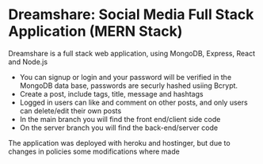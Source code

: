 # Dreamshare: Social Media Full Stack Application (MERN Stack)

Dreamshare is a full stack web application, using MongoDB, Express, React and Node.js



* You can signup or login and your password will be verified in the MongoDB data base, passwords are securly hashed usiing Bcrypt.
* Create a post, include tags, title, message and hashtags
* Logged in users can like and comment on other posts, and only users can delete/edit their own posts
* In the main branch you will find the front end/client side code
* On the server branch you will find the back-end/server code

The application was deployed with heroku and hostinger, but due to changes in policies some modifications where made


